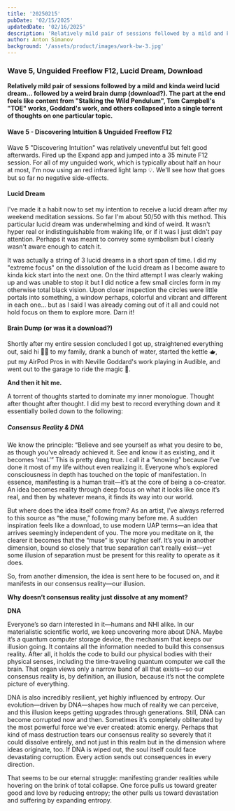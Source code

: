```yaml
---
title: '20250215'
pubDate: '02/15/2025'
updatedDate: '02/16/2025'
description: 'Relatively mild pair of sessions followed by a mild and kinda weird lucid dream... followed by a weird brain dump (download?). The part at the end feels like content from "Stalking the Wild Pendulum", Tom Campbell "TOE" works, work of Goddard, and others collapsed into a single torrent of thoughts on one particular topic.'
author: Anton Simanov
background: '/assets/product/images/work-bw-3.jpg'
---
```


### Wave 5, Unguided Freeflow F12, Lucid Dream, Download

**Relatively mild pair of sessions followed by a mild and kinda weird lucid dream... followed by a weird brain dump (download?). The part at the end feels like content from "Stalking the Wild Pendulum", Tom Campbell's "TOE" works, Goddard's work, and others collapsed into a single torrent of thoughts on one particular topic.**

#### Wave 5 - Discovering Intuition & Unguided Freeflow F12

Wave 5 "Discovering Intuition" was relatively uneventful but felt good afterwards. Fired up the Expand app and jumped into a 35 minute F12 session. For all of my unguided work, which is typically about half an hour at most, I'm now using an red infrared light lamp 💡. We'll see how that goes but so far no negative side-effects. 

#### Lucid Dream

I've made it a habit now to set my intention to receive a lucid dream after my weekend meditation sessions. So far I'm about 50/50 with this method. This particular lucid dream was underwhelming and kind of weird. It wasn't hyper real or indistinguishable from waking life, or if it was I just didn't pay attention. Perhaps it was meant to convey some symbolism but I clearly wasn't aware enough to catch it. 

It was actually a string of 3 lucid dreams in a short span of time. I did my "extreme focus" on the dissolution of the lucid dream as I become aware to kinda kick start into the next one. On the third attempt I was clearly waking up and was unable to stop it but I did notice a few small circles form in my otherwise total black vision. Upon closer inspection the circles were little portals into something, a window perhaps, colorful and vibrant and different in each one... but as I said I was already coming out of it all and could not hold focus on them to explore more. Darn it!

#### Brain Dump (or was it a download?)

Shortly after my entire session concluded I got up, straightened everything out, said hi 👋🏻 to my family, drank a bunch of water, started the kettle 🫖, put my AirPod Pros in with Neville Goddard's work playing in Audible, and went out to the garage to ride the magic 🐲.

**And then it hit me.**

A torrent of thoughts started to dominate my inner monologue. Thought after thought after thought. I did my best to record everything down and it essentially boiled down to the following: 

##### Consensus Reality & DNA

We know the principle: “Believe and see yourself as what you desire to be, as though you’ve already achieved it. See and know it as existing, and it becomes ‘real.’” This is pretty dang true. I call it a “knowing” because I’ve done it most of my life without even realizing it. Everyone who’s explored consciousness in depth has touched on the topic of manifestation. In essence, manifesting is a human trait—it’s at the core of being a co-creator. An idea becomes reality through deep focus on what it looks like once it’s real, and then by whatever means, it finds its way into our world.

But where does the idea itself come from? As an artist, I’ve always referred to this source as “the muse,” following many before me. A sudden inspiration feels like a download, to use modern UAP terms—an idea that arrives seemingly independent of you. The more you meditate on it, the clearer it becomes that the “muse” is your higher self. It’s you in another dimension, bound so closely that true separation can’t really exist—yet some illusion of separation must be present for this reality to operate as it does.

So, from another dimension, the idea is sent here to be focused on, and it manifests in our consensus reality—our illusion.

**Why doesn’t consensus reality just dissolve at any moment?**

**DNA** 

Everyone’s so darn interested in it—humans and NHI alike. In our materialistic scientific world, we keep uncovering more about DNA. Maybe it’s a quantum computer storage device, the mechanism that keeps our illusion going. It contains all the information needed to build this consensus reality. After all, it holds the code to build our physical bodies with their physical senses, including the time-traveling quantum computer we call the brain. That organ views only a narrow band of all that exists—so our consensus reality is, by definition, an illusion, because it’s not the complete picture of everything.

DNA is also incredibly resilient, yet highly influenced by entropy. Our evolution—driven by DNA—shapes how much of reality we can perceive, and this illusion keeps getting upgrades through generations. Still, DNA can become corrupted now and then. Sometimes it’s completely obliterated by the most powerful force we’ve ever created: atomic energy. Perhaps that kind of mass destruction tears our consensus reality so severely that it could dissolve entirely, and not just in this realm but in the dimension where ideas originate, too. If DNA is wiped out, the soul itself could face devastating corruption. Every action sends out consequences in every direction.

That seems to be our eternal struggle: manifesting grander realities while hovering on the brink of total collapse. One force pulls us toward greater good and love by reducing entropy; the other pulls us toward devastation and suffering by expanding entropy.